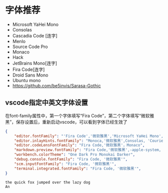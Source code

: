 # 字体推荐

- Microsoft YaHei Mono
- Consolas
- Cascadia Code [连字]
- Menlo
- Source Code Pro
- Monaco
- Hack
- JetBrains Mono[连字]
- Fira Code[连字]
- Droid Sans Mono
- Ubuntu mono
- <https://github.com/be5invis/Sarasa-Gothic>

## vscode指定中英文字体设置

在font-family属性中，第一个字体填写“Fira Code”，第二个字体填写“微软雅黑”，保存设置后，重新启动vscode，可以看到字体已经生效了

```json
{
    "editor.fontFamily": "'Fira Code','微软雅黑','Microsoft YaHei Mono',Monoca,'Source Code Pro','Cascadia Code',Consolas,monospace",
    "editor.inlayHints.fontFamily": "Monoca,'微软雅黑',Consolas, 'Courier New', monospace",
    "editor.codeLensFontFamily": "Fira Code,'微软雅黑'，Monaco",
    "markdown.preview.fontFamily": "Fira Code,'微软雅黑',-apple-system, BlinkMacSystemFont, 'Segoe WPC', 'Segoe UI', system-ui, 'Ubuntu', 'Droid Sans', sans-serif",
    "workbench.colorTheme": "One Dark Pro Monokai Darker",
    "debug.console.fontFamily": "Fira Code, '微软雅黑'",
    "scm.inputFontFamily": "Fira Code, '微软雅黑'",
    "terminal.integrated.fontFamily": "Fira Code, '微软雅黑'",
}
```

```text
the quick fox jumped over the lazy dog
An
```
